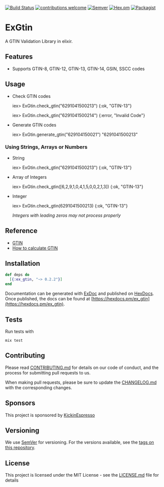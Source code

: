 [![Build Status](https://semaphoreci.com/api/v1/kickinespresso/ex_gtin/branches/master/badge.svg)](https://semaphoreci.com/kickinespresso/ex_gtin)
[![contributions welcome](https://img.shields.io/badge/contributions-welcome-brightgreen.svg?style=flat)](https://github.com/dwyl/esta/issues)
[![Semver](http://img.shields.io/SemVer/0.2.2.png)](http://semver.org/spec/v0.2.2.html)
[![Hex.pm](https://img.shields.io/hexpm/v/plug.svg)]()
[![Packagist](https://img.shields.io/packagist/l/doctrine/orm.svg)]()

# ExGtin

A GTIN Validation Library in elixir.

## Features

- Supports GTIN-8, GTIN-12, GTIN-13, GTIN-14, GSIN, SSCC codes

## Usage

- Check GTIN codes

    iex> ExGtin.check_gtin("6291041500213")
    {:ok, "GTIN-13"}

    iex> ExGtin.check_gtin("6291041500214")
    {:error, "Invalid Code"}

- Generate GTIN codes

    iex> ExGtin.generate_gtin("629104150021")
    "6291041500213"

### Using Strings, Arrays or Numbers

- String

    iex> ExGtin.check_gtin("6291041500213")
    {:ok, "GTIN-13"}

- Array of Integers    

    iex> ExGtin.check_gtin([6,2,9,1,0,4,1,5,0,0,2,1,3])
    {:ok, "GTIN-13"}

- Integer

    iex> ExGtin.check_gtin(6291041500213)
    {:ok, "GTIN-13"}

    *Integers with leading zeros may not process properly*

## Reference

- [GTIN](https://www.gs1.org)
- [How to calculate GTIN](https://www.gs1.org/how-calculate-check-digit-manually)

## Installation

```elixir
def deps do
  [{:ex_gtin, "~> 0.2.2"}]
end
```

Documentation can be generated with [ExDoc](https://github.com/elixir-lang/ex_doc)
and published on [HexDocs](https://hexdocs.pm). Once published, the docs can
be found at [https://hexdocs.pm/ex_gtin](https://hexdocs.pm/ex_gtin).

## Tests

Run tests with

    mix test

## Contributing

Please read [CONTRIBUTING.md](CONTRIBUTING.md) for details on our code of conduct, and the process for submitting pull requests to us.

When making pull requests, please be sure to update the [CHANGELOG.md](CHANGELOG.md) with the corresponding changes.

## Sponsors

This project is sponsored by [KickinEspresso](https://www.kickinespresso.com)

## Versioning

We use [SemVer](http://semver.org/) for versioning. For the versions available, see the [tags on this repository](https://github.com/kickinespresso/ex_gtin/tags).


## License

This project is licensed under the MIT License - see the [LICENSE.md](LICENSE.md) file for details

